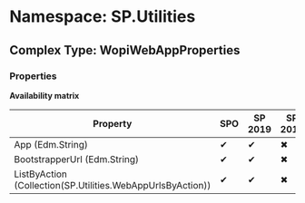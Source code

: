 # Namespace: SP.Utilities

## Complex Type: WopiWebAppProperties

### Properties

**Availability matrix**

Property | SPO | SP 2019 | SP 2016 | SP 2013
----------|-----|---------|---------|--------
App (Edm.String) | ✔ | ✔ | ✖ | ✖
BootstrapperUrl (Edm.String) | ✔ | ✔ | ✖ | ✖
ListByAction (Collection(SP.Utilities.WebAppUrlsByAction)) | ✔ | ✔ | ✖ | ✖
